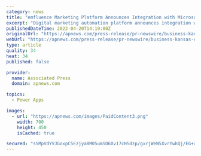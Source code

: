 ```yaml
---
category: news
title: "emfluence Marketing Platform Announces Integration with Microsoft Power Apps"
excerpt: "Digital marketing automation platform announces integration with Microsoft Power Apps, providing powerful marketing automation capabilities to Power Apps. KANSAS CITY, Mo., April 20, 2022 /PRNewswire/ -- emfluence,"
publishedDateTime: 2022-04-20T14:19:00Z
originalUrl: "https://apnews.com/press-release/pr-newswire/business-kansas-city-cc61efce2833ad574d295b7e475dd087"
webUrl: "https://apnews.com/press-release/pr-newswire/business-kansas-city-cc61efce2833ad574d295b7e475dd087"
type: article
quality: 34
heat: 34
published: false

provider:
  name: Associated Press
  domain: apnews.com

topics:
  - Power Apps

images:
  - url: "https://apnews.com/images/PaidContent3.png"
    width: 700
    height: 450
    isCached: true

secured: "sSMpVdYVJGoxpC5Ezjya8M05umSD6Xv17cHSdzp/gxrjWeW5XvrYwhQj/EG+xVARynoJ1p47ZemTiZTH1cBD4iji1tsb/4XaUrhwpMVO8JBBkFOOP+ZrKXz2g9yN7ed62Xs5xgzmG9TgTGskYfRFDGP/haSflgKNflEfHSnDI0Oc8bfHLLdg/bKXO7fC7fiCKT3A4yl0WkZ6nWjdev8+bXIiCkaOgWvtDykKTzXu4G71CcW2rb1rQb+mbv7ef/nDxaEnPUftN6XM4/V4dSD39dYxEQn/hLrnOQ8UDUoK4vIzVkWGVe6N3ghZC8wswu8mYh1W5TQqiC2KrdMIre8lhRKDM8WoOai3K0HM3+/HyRk=;fI96B9HimTHP3lTzhoJqsA=="
---
```



